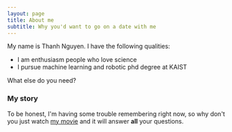 ```yaml
---
layout: page
title: About me
subtitle: Why you'd want to go on a date with me
---
```


My name is Thanh Nguyen. I have the following qualities:

- I am enthusiasm people who love science 
- I pursue machine learning and robotic phd degree at KAIST

What else do you need?

### My story

To be honest, I'm having some trouble remembering right now, so why don't you just watch [my movie](https://en.wikipedia.org/wiki/The_Princess_Bride_%28film%29) and it will answer **all** your questions.

